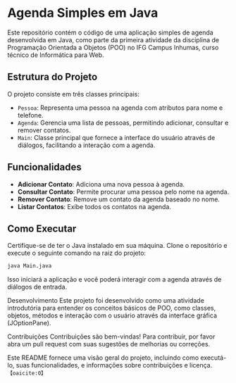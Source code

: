 # Agenda Simples em Java

Este repositório contém o código de uma aplicação simples de agenda desenvolvida em Java, como parte da primeira atividade da disciplina de Programação Orientada a Objetos (POO) no IFG Campus Inhumas, curso técnico de Informática para Web.

## Estrutura do Projeto

O projeto consiste em três classes principais:

- `Pessoa`: Representa uma pessoa na agenda com atributos para nome e telefone.
- `Agenda`: Gerencia uma lista de pessoas, permitindo adicionar, consultar e remover contatos.
- `Main`: Classe principal que fornece a interface do usuário através de diálogos, facilitando a interação com a agenda.

## Funcionalidades

- **Adicionar Contato**: Adiciona uma nova pessoa à agenda.
- **Consultar Contato**: Permite procurar uma pessoa pelo nome na agenda.
- **Remover Contato**: Remove um contato da agenda baseado no nome.
- **Listar Contatos**: Exibe todos os contatos na agenda.

## Como Executar

Certifique-se de ter o Java instalado em sua máquina. Clone o repositório e execute o seguinte comando na raiz do projeto:

```bash
java Main.java
````
Isso iniciará a aplicação e você poderá interagir com a agenda através de diálogos de entrada.

Desenvolvimento
Este projeto foi desenvolvido como uma atividade introdutória para entender os conceitos básicos de POO, como classes, objetos, métodos e interação com o usuário através da interface gráfica (JOptionPane).

Contribuições
Contribuições são bem-vindas! Para contribuir, por favor abra um pull request com suas sugestões de melhorias ou correções.


Este README fornece uma visão geral do projeto, incluindo como executá-lo, suas funcionalidades, e informações sobre contribuições e licença. &#8203;``【oaicite:0】``&#8203;

